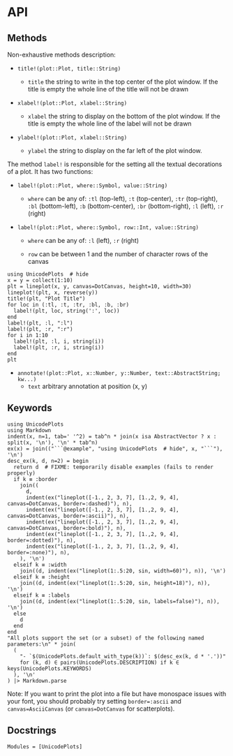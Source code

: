 # API

## Methods
Non-exhaustive methods description:

- `title!(plot::Plot, title::String)`

  - `title` the string to write in the top center of the plot window. If the title is empty the whole line of the title will not be drawn

- `xlabel!(plot::Plot, xlabel::String)`

  - `xlabel` the string to display on the bottom of the plot window. If the title is empty the whole line of the label will not be drawn

- `ylabel!(plot::Plot, xlabel::String)`

  - `ylabel` the string to display on the far left of the plot window.

The method `label!` is responsible for the setting all the textual decorations of a plot. It has two functions:

- `label!(plot::Plot, where::Symbol, value::String)`

  - `where` can be any of: `:tl` (top-left), `:t` (top-center), `:tr` (top-right), `:bl` (bottom-left), `:b` (bottom-center), `:br` (bottom-right), `:l` (left), `:r` (right)

- `label!(plot::Plot, where::Symbol, row::Int, value::String)`

  - `where` can be any of: `:l` (left), `:r` (right)

  - `row` can be between 1 and the number of character rows of the canvas
```@example
using UnicodePlots  # hide
x = y = collect(1:10)
plt = lineplot(x, y, canvas=DotCanvas, height=10, width=30)
lineplot!(plt, x, reverse(y))
title!(plt, "Plot Title")
for loc in (:tl, :t, :tr, :bl, :b, :br)
  label!(plt, loc, string(':', loc))
end
label!(plt, :l, ":l")
label!(plt, :r, ":r")
for i in 1:10
  label!(plt, :l, i, string(i))
  label!(plt, :r, i, string(i))
end
plt
```

- `annotate!(plot::Plot, x::Number, y::Number, text::AbstractString; kw...)`
  - `text` arbitrary annotation at position (x, y)

## Keywords
```@eval
using UnicodePlots
using Markdown
indent(x, n=1, tab=' '^2) = tab^n * join(x isa AbstractVector ? x : split(x, '\n'), '\n' * tab^n)
ex(x) = join(("```@example", "using UnicodePlots  # hide", x, "```"), '\n')
desc_ex(k, d, n=2) = begin
  return d  # FIXME: temporarily disable examples (fails to render properly)
  if k ≡ :border
    join((
      d,
      indent(ex("lineplot([-1., 2, 3, 7], [1.,2, 9, 4], canvas=DotCanvas, border=:dashed)"), n),
      indent(ex("lineplot([-1., 2, 3, 7], [1.,2, 9, 4], canvas=DotCanvas, border=:ascii)"), n),
      indent(ex("lineplot([-1., 2, 3, 7], [1.,2, 9, 4], canvas=DotCanvas, border=:bold)"), n),
      indent(ex("lineplot([-1., 2, 3, 7], [1.,2, 9, 4], border=:dotted)"), n),
      indent(ex("lineplot([-1., 2, 3, 7], [1.,2, 9, 4], border=:none)"), n),
    ), '\n')
  elseif k ≡ :width
    join((d, indent(ex("lineplot(1:.5:20, sin, width=60)"), n)), '\n')
  elseif k ≡ :height
    join((d, indent(ex("lineplot(1:.5:20, sin, height=18)"), n)), '\n')
  elseif k ≡ :labels
    join((d, indent(ex("lineplot(1:.5:20, sin, labels=false)"), n)), '\n')
  else
    d
  end
end
"All plots support the set (or a subset) of the following named parameters:\n" * join(
  (
    "- `$(UnicodePlots.default_with_type(k))`: $(desc_ex(k, d * '.'))"
    for (k, d) ∈ pairs(UnicodePlots.DESCRIPTION) if k ∈ keys(UnicodePlots.KEYWORDS)
  ), '\n'
) |> Markdown.parse
```

Note: If you want to print the plot into a file but have monospace issues with your font, you should probably try setting `border=:ascii` and `canvas=AsciiCanvas` (or `canvas=DotCanvas` for scatterplots).

## Docstrings
```@autodocs
Modules = [UnicodePlots]
```

